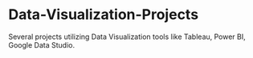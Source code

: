 # Data-Visualization-Projects
Several projects utilizing Data Visualization tools like Tableau, Power BI, Google Data Studio.
